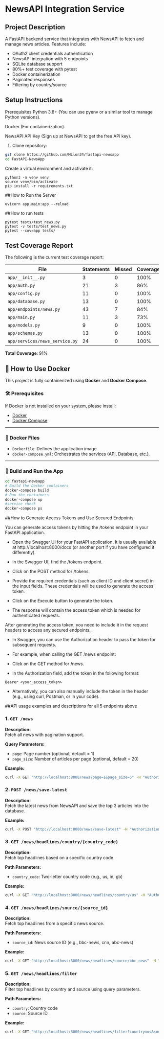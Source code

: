 # NewsAPI Integration Service

## Project Description
A FastAPI backend service that integrates with NewsAPI to fetch and manage news articles. Features include:
- OAuth2 client credentials authentication
- NewsAPI integration with 5 endpoints
- SQLite database support
- 80%+ test coverage with pytest
- Docker containerization
- Paginated responses
- Filtering by country/source

## Setup Instructions
Prerequisites
Python 3.8+ (You can use pyenv or a similar tool to manage Python versions).

Docker (For containerization).

NewsAPI API Key (Sign up at NewsAPI to get the free API key).
1. Clone repository:
```bash
git clone https://github.com/Milon34/fastapi-newsapp
cd FastAPI-NewsApp
```
Create a virtual environment and activate it:
```
python3 -m venv venv
source venv/bin/activate 
pip install -r requirements.txt

```
##How to Run the Server
```
uvicorn app.main:app --reload
```
##How to run tests
```
pytest tests/test_news.py
pytest -v tests/test_news.py
pytest --cov=app tests/
```
## Test Coverage Report

The following is the current test coverage report:

| File                          | Statements | Missed | Coverage |
|-------------------------------|------------|--------|----------|
| `app/__init__.py`              | 3          | 0      | 100%     |
| `app/auth.py`                  | 21         | 3      | 86%      |
| `app/config.py`                | 11         | 0      | 100%     |
| `app/database.py`              | 13         | 0      | 100%     |
| `app/endpoints/news.py`        | 43         | 7      | 84%      |
| `app/main.py`                  | 11         | 3      | 73%      |
| `app/models.py`                | 9          | 0      | 100%     |
| `app/schemas.py`               | 13         | 0      | 100%     |
| `app/services/news_service.py` | 24         | 0      | 100%     |

**Total Coverage**: 91%

## 🐳 How to Use Docker

This project is fully containerized using **Docker** and **Docker Compose**.

### 🛠️ Prerequisites

If Docker is not installed on your system, please install:

- [Docker](https://docs.docker.com/get-docker/)
- [Docker Compose](https://docs.docker.com/compose/install/)

---

### 📁 Docker Files

- `Dockerfile`: Defines the application image.
- `docker-compose.yml`: Orchestrates the services (API, Database, etc.).

---

### 🚀 Build and Run the App

```bash
cd fastapi-newsapp
# Build the Docker containers
docker-compose build
# Run the containers
docker-compose up
#service check
docker-compose ps
```

##How to Generate Access Tokens and Use Secured Endpoints

You can generate access tokens by hitting the /tokens endpoint in your FastAPI application.

- Open the Swagger UI for your FastAPI application. It is usually available at http://localhost:8000/docs (or another port if you have configured it differently).

- In the Swagger UI, find the /tokens endpoint.

- Click on the POST method for /tokens.

- Provide the required credentials (such as client ID and client secret) in the input fields. These credentials will be used to generate the access token.

- Click on the Execute button to generate the token.

- The response will contain the access token which is needed for authenticated requests.

After generating the access token, you need to include it in the request headers to access any secured endpoints.

- In Swagger, you can use the Authorization header to pass the token for subsequent requests.

- For example, when calling the GET /news endpoint:

- Click on the GET method for /news.

- In the Authorization field, add the token in the following format:
```
Bearer <your_access_token>
```
- Alternatively, you can also manually include the token in the header (e.g., using curl, Postman, or in your code).

##API usage examples and descriptions for all 5 endpoints above

### 1. `GET /news`

**Description:**  
Fetch all news with pagination support.

**Query Parameters:**
- `page`: Page number (optional, default = 1)
- `page_size`: Number of articles per page (optional, default = 20)

**Example:**
```bash
curl -X GET "http://localhost:8000/news?page=1&page_size=5" -H "Authorization: Bearer <your_token>"
```
### 2. `POST /news/save-latest`

**Description:**  
Fetch the latest news from NewsAPI and save the top 3 articles into the database.

**Example:**
```bash
curl -X POST "http://localhost:8000/news/save-latest" -H "Authorization: Bearer <your_token>"
```
### 3. `GET /news/headlines/country/{country_code}`

**Description:**  
Fetch top headlines based on a specific country code.

**Path Parameters:**
- `country_code`: Two-letter country code (e.g., us, in, gb)

**Example:**
```bash
curl -X GET "http://localhost:8000/news/headlines/country/us" -H "Authorization: Bearer <your_token>"
```

### 4. `GET /news/headlines/source/{source_id}`

**Description:**  
Fetch top headlines from a specific news source.

**Path Parameters:**
- `source_id`: News source ID (e.g., bbc-news, cnn, abc-news)

**Example:**
```bash
curl -X GET "http://localhost:8000/news/headlines/source/bbc-news" -H "Authorization: Bearer <your_token>"
```
### 5. `GET /news/headlines/filter`

**Description:**  
Filter top headlines by country and source using query parameters.

**Path Parameters:**
- `country`: Country code
- `source`: Source ID

**Example:**
```bash
curl -X GET "http://localhost:8000/news/headlines/filter?country=us&source=cnn" -H "Authorization: Bearer <access_token>"
```